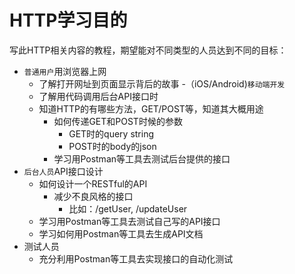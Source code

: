 # HTTP学习目的

写此HTTP相关内容的教程，期望能对不同类型的人员达到不同的目标：

- `普通用户`用浏览器上网
  - 了解打开网址到页面显示背后的故事
-（iOS/Android\)`移动端开发`
  - 了解用代码调用后台API接口时
  - 知道HTTP的有哪些方法，GET/POST等，知道其大概用途
    - 如何传递GET和POST时候的参数
      - GET时的query string
      - POST时的body的json
    - 学习用Postman等工具去测试后台提供的接口
- `后台人员`API接口设计
  - 如何设计一个RESTful的API
    - 减少不良风格的接口
      - 比如：/getUser, /updateUser
  - 学习用Postman等工具去测试自己写的API接口
  - 学习如何用Postman等工具去生成API文档
- 测试人员
  - 充分利用Postman等工具去实现接口的自动化测试



